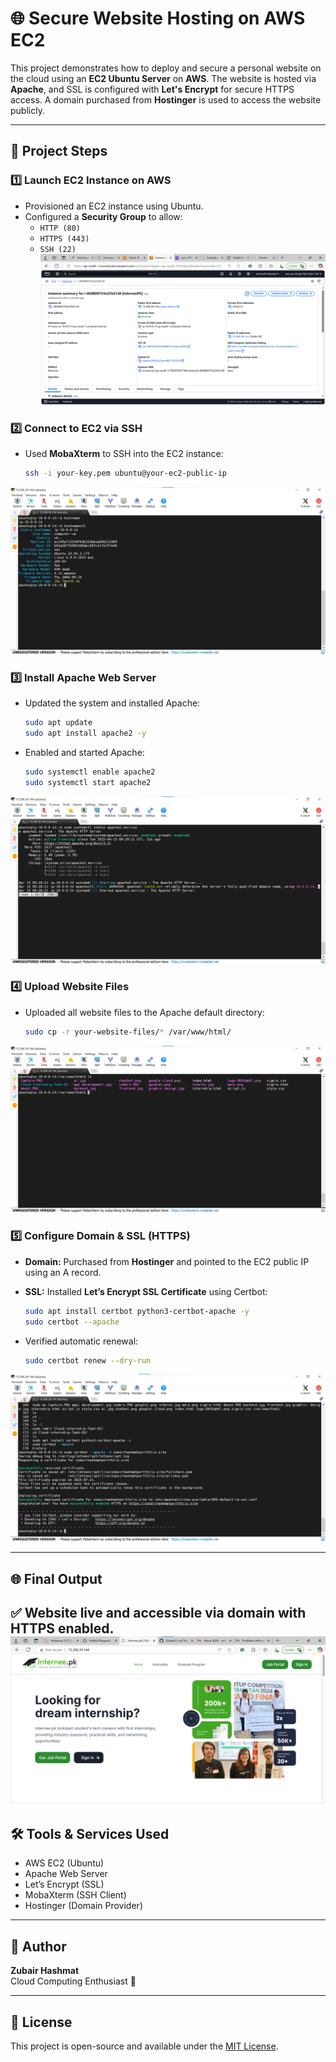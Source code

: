 # 🌐 Secure Website Hosting on AWS EC2

This project demonstrates how to deploy and secure a personal website on the cloud using an **EC2 Ubuntu Server** on **AWS**. The website is hosted via **Apache**, and SSL is configured with **Let's Encrypt** for secure HTTPS access. A domain purchased from **Hostinger** is used to access the website publicly.

---

## 🚀 Project Steps

### 1️⃣ Launch EC2 Instance on AWS
- Provisioned an EC2 instance using Ubuntu.
- Configured a **Security Group** to allow:
  - `HTTP (80)`
  - `HTTPS (443)`
  - `SSH (22)`
![EC2 Instance](P1.png)

### 2️⃣ Connect to EC2 via SSH
- Used **MobaXterm** to SSH into the EC2 instance:
  ```bash
  ssh -i your-key.pem ubuntu@your-ec2-public-ip
  ```
![SSH Setup](P3.png)

### 3️⃣ Install Apache Web Server
- Updated the system and installed Apache:
  ```bash
  sudo apt update
  sudo apt install apache2 -y
  ```
  
- Enabled and started Apache:
  ```bash
  sudo systemctl enable apache2
  sudo systemctl start apache2
  ```
![Apache setup](P4.png)

### 4️⃣ Upload Website Files
- Uploaded all website files to the Apache default directory:
  ```bash
  sudo cp -r your-website-files/* /var/www/html/
  ```
![Uploaded Website files](P6.png)

### 5️⃣ Configure Domain & SSL (HTTPS)
- **Domain:** Purchased from **Hostinger** and pointed to the EC2 public IP using an A record.
- **SSL:** Installed **Let’s Encrypt SSL Certificate** using Certbot:
  ```bash
  sudo apt install certbot python3-certbot-apache -y
  sudo certbot --apache
  ```

- Verified automatic renewal:
  ```bash
  sudo certbot renew --dry-run
  ```
![SSL Certificate setup](sslencrypt.png)

---

## 🌐 Final Output
✅ Website live and accessible via domain with HTTPS enabled.
![Live website](P5.png)
---

## 🛠️ Tools & Services Used

- AWS EC2 (Ubuntu)
- Apache Web Server
- Let’s Encrypt (SSL)
- MobaXterm (SSH Client)
- Hostinger (Domain Provider)

---

## 📌 Author
**Zubair Hashmat**  
Cloud Computing Enthusiast 🚀

---

## 📄 License
This project is open-source and available under the [MIT License](LICENSE).
